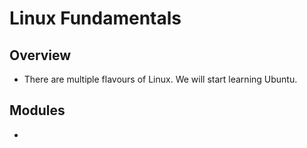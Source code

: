 # Linux Fundamentals

## Overview
- There are multiple flavours of Linux. We will start learning Ubuntu.

## Modules
- 